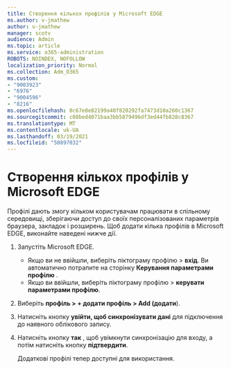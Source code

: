 ```yaml
---
title: Створення кількох профілів у Microsoft EDGE
ms.author: v-jmathew
author: v-jmathew
manager: scotv
audience: Admin
ms.topic: article
ms.service: o365-administration
ROBOTS: NOINDEX, NOFOLLOW
localization_priority: Normal
ms.collection: Adm_O365
ms.custom:
- "9003923"
- "6976"
- "9004596"
- "8216"
ms.openlocfilehash: 0c67e8e82199a40f820292fa7473d10a260c1367
ms.sourcegitcommit: c08bed4071baa3bb5879496df3ed44fb828c8367
ms.translationtype: MT
ms.contentlocale: uk-UA
ms.lasthandoff: 03/19/2021
ms.locfileid: "50897032"
---
```

# <a name="create-multiple-profiles-in-microsoft-edge"></a>Створення кількох профілів у Microsoft EDGE

Профілі дають змогу кільком користувачам працювати в спільному середовищі, зберігаючи доступ до своїх персоналізованих параметрів браузера, закладок і розширень. Щоб додати кілька профілів в Microsoft EDGE, виконайте наведені нижче дії.

1. Запустіть Microsoft EDGE.
    - Якщо ви не ввійшли, виберіть піктограму профілю > **вхід**. Ви автоматично потрапите на сторінку **Керування параметрами профілю** .
    - Якщо ви ввійшли, виберіть піктограму профілю > **керувати параметрами профілю**.
2. Виберіть **профіль > + додати профіль > Add (додати**).
3. Натисніть кнопку **увійти, щоб синхронізувати дані** для підключення до наявного облікового запису.
4. Натисніть кнопку **так** , щоб увімкнути синхронізацію для входу, а потім натисніть кнопку **підтвердити**.

    Додаткові профілі тепер доступні для використання.
